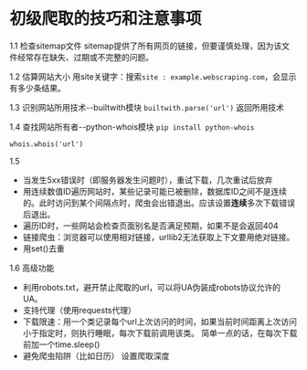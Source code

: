 # 初级爬取的技巧和注意事项
1.1 检查sitemap文件
sitemap提供了所有网页的链接，但要谨慎处理，因为该文件经常存在缺失、过期或不完整的问题。

1.2 估算网站大小
用site关键字：搜索`site : example.webscraping.com`，会显示有多少条结果。

1.3 识别网站所用技术--builtwith模块
`builtwith.parse('url')` 返回所用技术

1.4 查找网站所有者--python-whois模块
`pip install python-whois`

`whois.whois('url')`

1.5 
* 当发生5xx错误时（即服务器发生问题时），重试下载，几次重试后放弃
* 用连续数值ID遍历网站时，某些记录可能已被删除，数据库ID之间不是连续的。此时访问到某个间隔点时，爬虫会出错退出。应该设置**连续**多次下载错误后退出。
* 遍历ID时，一些网站会检查页面别名是否满足预期，如果不是会返回404
* 链接爬虫：浏览器可以使用相对链接，urllib2无法获取上下文要用绝对链接。
* 用set()去重

1.6 高级功能
* 利用robots.txt，避开禁止爬取的url，可以将UA伪装成robots协议允许的UA。
* 支持代理（使用requests代理）
* 下载限速：用一个类记录每个url上次访问的时间，如果当前时间距离上次访问小于指定时，则执行睡眠，每次下载前调用该类。
简单一点的话，在每次下载前加一个time.sleep()
* 避免爬虫陷阱（比如日历）
设置爬取深度